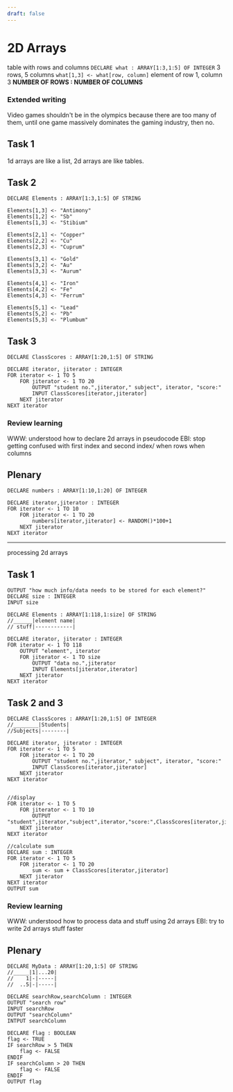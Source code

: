 ```yaml
---
draft: false
---
```

# 2D Arrays
table with rows and columns
`DECLARE what : ARRAY[1:3,1:5] OF INTEGER`
3 rows, 5 columns
`what[1,3] <- what[row, column]`
element of row 1, column 3
**NUMBER OF ROWS : NUMBER OF COLUMNS**


### Extended writing
Video games shouldn't be in the olympics because there are too many of them, until one game massively dominates the gaming industry, then no.
## Task 1
1d arrays are like a list, 2d arrays are like tables.

## Task 2
```
DECLARE Elements : ARRAY[1:3,1:5] OF STRING

Elements[1,3] <- "Antimony"
Elements[1,2] <- "Sb"
Elements[1,3] <- "Stibium"

Elements[2,1] <- "Copper"
Elements[2,2] <- "Cu"
Elements[2,3] <- "Cuprum"

Elements[3,1] <- "Gold"
Elements[3,2] <- "Au"
Elements[3,3] <- "Aurum"

Elements[4,1] <- "Iron"
Elements[4,2] <- "Fe"
Elements[4,3] <- "Ferrum"

Elements[5,1] <- "Lead"
Elements[5,2] <- "Pb"
Elements[5,3] <- "Plumbum"
```

## Task 3
```
DECLARE ClassScores : ARRAY[1:20,1:5] OF STRING

DECLARE iterator, jiterator : INTEGER
FOR iterator <- 1 TO 5
	FOR jiterator <- 1 TO 20
		OUTPUT "student no.",jiterator," subject", iterator, "score:"
		INPUT ClassScores[iterator,jiterator]
	NEXT jiterator
NEXT iterator
```


### Review learning
WWW: understood how to declare 2d arrays in pseudocode
EBI: stop getting confused with first index and second index/ when rows when columns

## Plenary
```
DECLARE numbers : ARRAY[1:10,1:20] OF INTEGER

DECLARE iterator,jiterator : INTEGER
FOR iterator <- 1 TO 10 
	FOR jiterator <- 1 TO 20
		numbers[iterator,jiterator] <- RANDOM()*100+1
	NEXT jiterator
NEXT iterator
```



---
processing 2d arrays


## Task 1
```
OUTPUT "how much info/data needs to be stored for each element?"
DECLARE size : INTEGER
INPUT size

DECLARE Elements : ARRAY[1:118,1:size] OF STRING
//______|element name|
// stuff|------------|

DECLARE iterator, jiterator : INTEGER
FOR iterator <- 1 TO 118
	OUTPUT "element", iterator
	FOR jiterator <- 1 TO size
		OUTPUT "data no.",jiterator
		INPUT Elements[jiterator,iterator]
	NEXT jiterator
NEXT iterator

```

## Task 2 and 3
```
DECLARE ClassScores : ARRAY[1:20,1:5] OF INTEGER
//________|Students|
//Subjects|--------|

DECLARE iterator, jiterator : INTEGER
FOR iterator <- 1 TO 5
	FOR jiterator <- 1 TO 20
		OUTPUT "student no.",jiterator," subject", iterator, "score:"
		INPUT ClassScores[iterator,jiterator]
	NEXT jiterator
NEXT iterator


//display
FOR iterator <- 1 TO 5
	FOR jiterator <- 1 TO 10
		OUTPUT "student",jiterator,"subject",iterator,"score:",ClassScores[iterator,jiterator]
	NEXT jiterator
NEXT iterator

//calculate sum
DECLARE sum : INTEGER
FOR iterator <- 1 TO 5
	FOR jiterator <- 1 TO 20
		sum <- sum + ClassScores[iterator,jiterator]
	NEXT jiterator
NEXT iterator
OUTPUT sum
```

### Review learning
WWW: understood how to process data and stuff using 2d arrays
EBI: try to write 2d arrays stuff faster



## Plenary
```
DECLARE MyData : ARRAY[1:20,1:5] OF STRING
//_____|1|...20|
//    1|-|-----|
//  ..5|-|-----|

DECLARE searchRow,searchColumn : INTEGER
OUTPUT "search row"
INPUT searchRow
OUTPUT "searchColumn"
INTPUT searchColumn

DECLARE flag : BOOLEAN
flag <- TRUE
IF searchRow > 5 THEN
	flag <- FALSE
ENDIF
IF searchColumn > 20 THEN
	flag <- FALSE
ENDIF
OUTPUT flag
```